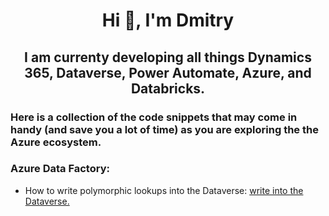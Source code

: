 <h1 align="center">Hi 👋, I'm Dmitry</h1>
<h2 align="center">I am currenty developing all things Dynamics 365, Dataverse, Power Automate, Azure, and Databricks.</h2>

<h3 align="left">Here is a collection of the code snippets that may come in handy (and save you a lot of time) as you are exploring the the Azure ecosystem.</h3>

<h3 align="left">Azure Data Factory:</h3>
<ul>
  <li>How to write polymorphic lookups into the Dataverse: <a href="https://github.com/diamitry/Azure/tree/fed5fa0897d3e6d6953e56841a164e6237cc424b/ADF_WriteToDataverse">write into the Dataverse.</a>
  </li>
</ul>
